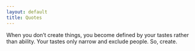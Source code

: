 ```yaml
---
layout: default
title: Quotes
---
```



When you don’t create things, you become defined by your tastes rather than ability. Your tastes only narrow and exclude people. So, create.



